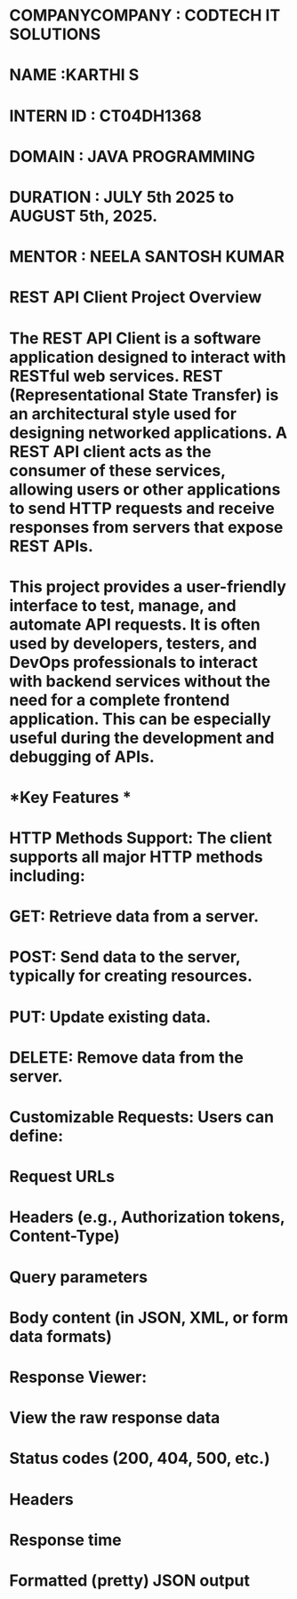 # COMPANYCOMPANY : CODTECH IT SOLUTIONS

# NAME :KARTHI S

# INTERN ID : CT04DH1368

# DOMAIN : JAVA PROGRAMMING

# DURATION : JULY 5th 2025 to AUGUST 5th, 2025.

# MENTOR : NEELA SANTOSH KUMAR

# REST API Client Project Overview

# The REST API Client is a software application designed to interact with RESTful web services. REST (Representational State Transfer) is an architectural style used for designing networked applications. A REST API client acts as the consumer of these services, allowing users or other applications to send HTTP requests and receive responses from servers that expose REST APIs.

# This project provides a user-friendly interface to test, manage, and automate API requests. It is often used by developers, testers, and DevOps professionals to interact with backend services without the need for a complete frontend application. This can be especially useful during the development and debugging of APIs.

# *Key Features *

# HTTP Methods Support: The client supports all major HTTP methods including:

# GET: Retrieve data from a server.

# POST: Send data to the server, typically for creating resources.
# PUT: Update existing data.
# DELETE: Remove data from the server.
# Customizable Requests: Users can define:

# Request URLs
# Headers (e.g., Authorization tokens, Content-Type)
# Query parameters
# Body content (in JSON, XML, or form data formats)
# Response Viewer:

# View the raw response data
# Status codes (200, 404, 500, etc.)
# Headers
# Response time
# Formatted (pretty) JSON output
